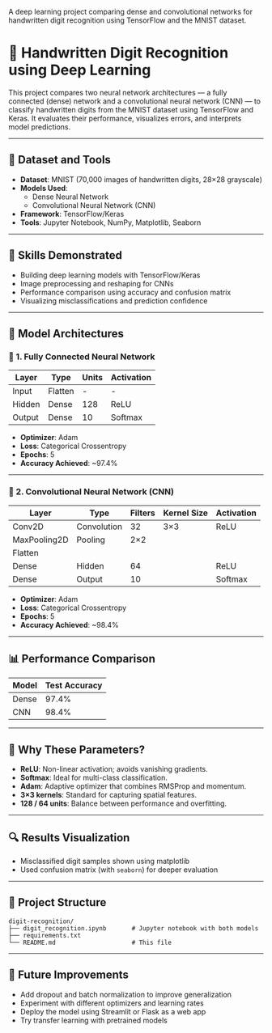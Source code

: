 A deep learning project comparing dense and convolutional networks for handwritten digit recognition using TensorFlow and the MNIST dataset.

# 🧠 Handwritten Digit Recognition using Deep Learning

This project compares two neural network architectures — a fully connected (dense) network and a convolutional neural network (CNN) — to classify handwritten digits from the MNIST dataset using TensorFlow and Keras. It evaluates their performance, visualizes errors, and interprets model predictions.

---

## 📂 Dataset and Tools

- **Dataset**: MNIST (70,000 images of handwritten digits, 28×28 grayscale)
- **Models Used**:
  - Dense Neural Network
  - Convolutional Neural Network (CNN)
- **Framework**: TensorFlow/Keras
- **Tools**: Jupyter Notebook, NumPy, Matplotlib, Seaborn

---

## 🧰 Skills Demonstrated
- Building deep learning models with TensorFlow/Keras
- Image preprocessing and reshaping for CNNs
- Performance comparison using accuracy and confusion matrix
- Visualizing misclassifications and prediction confidence

---

## 🚀 Model Architectures

### 🔷 1. Fully Connected Neural Network

| Layer   | Type    | Units | Activation |
|---------|---------|-------|------------|
| Input   | Flatten | -     | -          |
| Hidden  | Dense   | 128   | ReLU       |
| Output  | Dense   | 10    | Softmax    |

- **Optimizer**: Adam  
- **Loss**: Categorical Crossentropy  
- **Epochs**: 5  
- **Accuracy Achieved**: ~97.4%

---

### 🔶 2. Convolutional Neural Network (CNN)

| Layer       | Type        | Filters | Kernel Size | Activation |
|-------------|-------------|---------|-------------|------------|
| Conv2D      | Convolution | 32      | 3×3         | ReLU       |
| MaxPooling2D| Pooling     | 2×2     |             |            |
| Flatten     |             |         |             |            |
| Dense       | Hidden      | 64      |             | ReLU       |
| Dense       | Output      | 10      |             | Softmax    |

- **Optimizer**: Adam  
- **Loss**: Categorical Crossentropy  
- **Epochs**: 5  
- **Accuracy Achieved**: ~98.4%

---

## 📊 Performance Comparison

| Model | Test Accuracy |
|-------|---------------|
| Dense | 97.4%         |
| CNN   | 98.4%         |

---

## 📌 Why These Parameters?

- **ReLU**: Non-linear activation; avoids vanishing gradients.
- **Softmax**: Ideal for multi-class classification.
- **Adam**: Adaptive optimizer that combines RMSProp and momentum.
- **3×3 kernels**: Standard for capturing spatial features.
- **128 / 64 units**: Balance between performance and overfitting.

---

## 🔍 Results Visualization

- Misclassified digit samples shown using matplotlib
- Used confusion matrix (with `seaborn`) for deeper evaluation

---

## 📁 Project Structure

```
digit-recognition/
├── digit_recognition.ipynb       # Jupyter notebook with both models
├── requirements.txt     
└── README.md                     # This file
```
---

## 🚀 Future Improvements
- Add dropout and batch normalization to improve generalization
- Experiment with different optimizers and learning rates
- Deploy the model using Streamlit or Flask as a web app
- Try transfer learning with pretrained models
